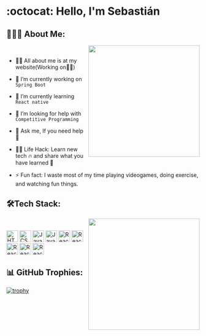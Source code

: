 <!-- <h1 align="center">Hello<img src="https://raw.githubusercontent.com/ABSphreak/ABSphreak/master/gifs/Hi.gif" width="30px"> I'm Software Engineer</h1> -->
<!-- 
<div align="center">
  <img src ="./banner.png" />
</div>
-->
# :octocat: Hello, I'm Sebastián
## 👨🏻‍💻 About Me:

<img  src="./programming.gif" height="290px" align="right" />
<br>

- 🙋‍♂️ All about me is at my website(Working on👷‍♂️) <!--**[My Website](https://jorneylopez.github.io/)**-->

- 🔭 I’m currently working on `Spring Boot`

- 🌱 I’m currently learning `React native`

- 🤔 I’m looking for help with `Competitive Programming`

- 💬 Ask me, If you need help 🚀

- 👨‍💻 Life Hack: Learn new tech :fire: and share what you have learned :tada:

- ⚡ Fun fact: I waste most of my time playing videogames, doing exercise, and watching fun things.


## 🛠Tech Stack:

<img  src="./programming.gif" height="290px" align="right" />
<br>

<p>
<img alt="HTML5" src="https://img.shields.io/badge/HTML5-E34F26?style=for-the-badge&logo=html5&logoColor=white" height="30px"/>
<img alt="CSS" src="https://img.shields.io/badge/CSS3-1572B6?style=for-the-badge&logo=css3&logoColor=white" height="30px"/>
<img alt="JavaScript" src="https://img.shields.io/badge/JavaScript-F7DF1E?style=for-the-badge&logo=javascript&logoColor=black" height="30px"/>
<img alt="Java" src="https://img.shields.io/badge/Java-f44336?style=for-the-badge&logo=CoffeeScript&logoColor=white" height="30px"/>
<img alt="React" src="https://img.shields.io/badge/React-20232A?style=for-the-badge&logo=react&logoColor=61DAFB" height="30px"/>
<img alt="React" src="https://img.shields.io/badge/ReactNative-00ccf1?style=for-the-badge&logo=react&logoColor=242424" height="30px"/>
<img alt="React" src="https://img.shields.io/badge/Thymeleaf-005c0f?style=for-the-badge&logo=Thymeleaf&logoColor=FFFFFF" height="30px"/>
<img alt="React" src="https://img.shields.io/badge/Springboot-6db33f?style=for-the-badge&logo=springboot&logoColor=FFFFFF" height="30px"/>
<img alt="React" src="https://img.shields.io/badge/JQuery-f2f2f2?style=for-the-badge&logo=jquery&logoColor=0963a1" height="30px"/>
</p>

## 📊 GitHub Trophies:
[![trophy](https://github-profile-trophy.vercel.app/?username=defSebas&theme=onedark&title=Commits,Repositories,MultiLanguage,PullRequest,Issues)](https://github.com/defSebas/github-profile-trophy)


